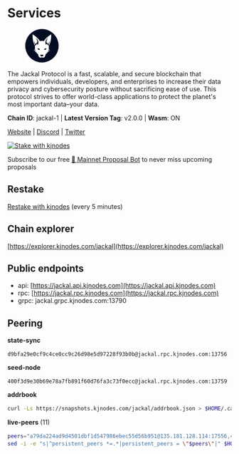 # Services

<figure><img src="https://raw.githubusercontent.com/kj89/cosmos-images/main/logos/jackal.png" alt=""><figcaption></figcaption></figure>

The Jackal Protocol is a fast, scalable, and secure blockchain that empowers  individuals, developers, and enterprises to increase their data privacy and  cybersecurity posture without sacrificing ease of use. This protocol strives  to offer world-class applications to protect the planet's most important data–your data.

**Chain ID**: jackal-1 | **Latest Version Tag**: v2.0.0 | **Wasm**: ON

[Website](https://jackalprotocol.com) | [Discord](https://discord.com/invite/5GKym3p6rj) | [Twitter](https://twitter.com/Jackal_Protocol)

[![Stake with kjnodes](https://i.ibb.co/cr44Q8j/button-stake-with-kjnodes.png)](https://restake.app/jackal/jklvaloper1tr3wm3mdkz0tda6t7vavqnn7fe2g4un0f67xmt)

Subscribe to our free [🤖 Mainnet Proposal Bot](https://t.me/kjnodes_proposal_bot) to never miss upcoming proposals

## Restake

[Restake with kjnodes](https://restake.app/jackal/jklvaloper1tr3wm3mdkz0tda6t7vavqnn7fe2g4un0f67xmt) (every 5 minutes)
## Chain explorer
[https://explorer.kjnodes.com/jackal](https://explorer.kjnodes.com/jackal)

## Public endpoints

* api: [https://jackal.api.kjnodes.com](https://jackal.api.kjnodes.com)
* rpc: [https://jackal.rpc.kjnodes.com](https://jackal.rpc.kjnodes.com)
* grpc: jackal.grpc.kjnodes.com:13790

## Peering

**state-sync**

```text
d9bfa29e0cf9c4ce0cc9c26d98e5d97228f93b0b@jackal.rpc.kjnodes.com:13756
```

**seed-node**

```text
400f3d9e30b69e78a7fb891f60d76fa3c73f0ecc@jackal.rpc.kjnodes.com:13759
```

**addrbook**
```bash
curl -Ls https://snapshots.kjnodes.com/jackal/addrbook.json > $HOME/.canine/config/addrbook.json
```

**live-peers** (11)
```bash
peers="a79da224ad9d4501dbf1d547986ebec55d56b951@135.181.128.114:17556,40d447e12ee32e6b57e000575963b5f5c44e8926@51.89.7.184:26638,ef8c470a03f3753df53dad15a435f99d6869f6a7@51.81.107.95:10856,3576d2b9b3195f64024b5308d5435875f33f2a19@154.12.227.132:26656,7d07a94348e20b698e0ebc264a8fe6f64128368c@198.7.61.46:26656,27d1cd034e5ececbc73596458bcaba87f96a7a56@89.38.96.114:26656,dd7ee88ff1a81be43fb5ed12c416cd23fd065f8e@65.109.69.154:32656,3e352224da2a8487d2c6277dc40d120cd574acb9@65.21.90.141:12133,7574e0ab179fc6cc47ac89284f4641790218540e@18.163.165.245:26626,039a1c4f438c1ecc2dd901e7316d16fdafadfdab@104.193.254.36:27656,d9bfa29e0cf9c4ce0cc9c26d98e5d97228f93b0b@65.109.88.38:13756"
sed -i -e "s|^persistent_peers *=.*|persistent_peers = \"$peers\"|" $HOME/.canine/config/config.toml
```

